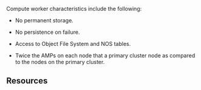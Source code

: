 
Compute worker characteristics include the following:

-   No permanent storage.

-   No persistence on failure.

-   Access to Object File System and NOS tables.

-   Twice the AMPs on each node that a primary cluster node as compared to the nodes on the primary cluster.


## Resources


